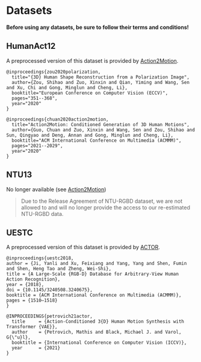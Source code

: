 # Datasets
**Before using any datasets, be sure to follow their terms and conditions!**

## HumanAct12 
A preprocessed version of this dataset is provided by [Action2Motion](https://ericguo5513.github.io/action-to-motion/).

```
@inproceedings{zou2020polarization,
  title="{3D} Human Shape Reconstruction from a Polarization Image",
  author={Zou, Shihao and Zuo, Xinxin and Qian, Yiming and Wang, Sen and Xu, Chi and Gong, Minglun and Cheng, Li},
  booktitle="European Conference on Computer Vision (ECCV)",
  pages="351--368",
  year="2020"
}
```
```
@inproceedings{chuan2020action2motion,
  title="Action2Motion: Conditioned Generation of 3D Human Motions",
  author={Guo, Chuan and Zuo, Xinxin and Wang, Sen and Zou, Shihao and Sun, Qingyao and Deng, Annan and Gong, Minglun and Cheng, Li},
  booktitle="ACM International Conference on Multimedia (ACMMM)",
  pages="2021--2029",
  year="2020"
}
```

## NTU13
No longer available (see [Action2Motion](https://ericguo5513.github.io/action-to-motion/))
> Due to the Release Agreement of NTU-RGBD dataset, we are not allowed to and will no longer provide the access to our re-estimated NTU-RGBD data.

## UESTC
A preprocessed version of this dataset is provided by [ACTOR](https://github.com/Mathux/ACTOR/blob/master/DATASETS.md).

```
@inproceedings{uestc2018,
author = {Ji, Yanli and Xu, Feixiang and Yang, Yang and Shen, Fumin and Shen, Heng Tao and Zheng, Wei-Shi},
title = {A Large-Scale {RGB-D} Database for Arbitrary-View Human Action Recognition},
year = {2018},
doi = {10.1145/3240508.3240675},
booktitle = {ACM International Conference on Multimedia (ACMMM)},
pages = {1510–1518}
}
```
```
@INPROCEEDINGS{petrovich21actor,
  title     = {Action-Conditioned 3{D} Human Motion Synthesis with Transformer {VAE}},
  author    = {Petrovich, Mathis and Black, Michael J. and Varol, G{\"u}l},
  booktitle = {International Conference on Computer Vision (ICCV)},
  year      = {2021}
}
```